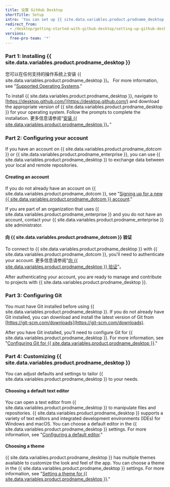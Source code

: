 ```yaml
---
title: 设置 GitHub Desktop
shortTitle: Setup
intro: 'You can set up {{ site.data.variables.product.prodname_desktop }} to suit your needs and contribute to projects.'
redirect_from:
  - /desktop/getting-started-with-github-desktop/setting-up-github-desktop
versions:
  free-pro-team: '*'
---
```


### Part 1: Installing {{ site.data.variables.product.prodname_desktop }}

您可以在任何支持的操作系统上安装 {{ site.data.variables.product.prodname_desktop }}。 For more information, see "[Supported Operating Systems](/desktop/getting-started-with-github-desktop/supported-operating-systems)."

To install {{ site.data.variables.product.prodname_desktop }}, navigate to [https://desktop.github.com/](https://desktop.github.com/) and download the appropriate version of {{ site.data.variables.product.prodname_desktop }} for your operating system. Follow the prompts to complete the installation. 更多信息请参阅“[安装 {{ site.data.variables.product.prodname_desktop }}](/desktop/getting-started-with-github-desktop/installing-github-desktop)。”

### Part 2: Configuring your account

If you have an account on {{ site.data.variables.product.prodname_dotcom }} or {{ site.data.variables.product.prodname_enterprise }}, you can use {{ site.data.variables.product.prodname_desktop }} to exchange data between your local and remote repositories.

#### Creating an account
If you do not already have an account on {{ site.data.variables.product.prodname_dotcom }}, see "[Signing up for a new {{ site.data.variables.product.prodname_dotcom }} account](/articles/signing-up-for-a-new-github-account/)."

If you are part of an organization that uses {{ site.data.variables.product.prodname_enterprise }} and you do not have an account, contact your {{ site.data.variables.product.prodname_enterprise }} site administrator.

#### 向 {{ site.data.variables.product.prodname_dotcom }} 验证
To connect to {{ site.data.variables.product.prodname_desktop }} with {{ site.data.variables.product.prodname_dotcom }}, you'll need to authenticate your account. 更多信息请参阅“[向 {{ site.data.variables.product.prodname_desktop }} 验证](/desktop/getting-started-with-github-desktop/authenticating-to-github)”。

After authenticating your account, you are ready to manage and contribute to projects with {{ site.data.variables.product.prodname_desktop }}.

### Part 3: Configuring Git
You must have Git installed before using {{ site.data.variables.product.prodname_desktop }}. If you do not already have Git installed, you can download and install the latest version of Git from [https://git-scm.com/downloads](https://git-scm.com/downloads).

After you have Git installed, you'll need to configure Git for {{ site.data.variables.product.prodname_desktop }}. For more information, see "[Configuring Git for {{ site.data.variables.product.prodname_desktop }}](/desktop/getting-started-with-github-desktop/configuring-git-for-github-desktop)."

### Part 4: Customizing {{ site.data.variables.product.prodname_desktop }}
You can adjust defaults and settings to tailor {{ site.data.variables.product.prodname_desktop }} to your needs.

#### Choosing a default text editor
You can open a text editor from {{ site.data.variables.product.prodname_desktop }} to manipulate files and repositories. {{ site.data.variables.product.prodname_desktop }} supports a variety of text editors and integrated development environments (IDEs) for Windows and macOS. You can choose a default editor in the {{ site.data.variables.product.prodname_desktop }} settings. For more information, see "[Configuring a default editor](/desktop/getting-started-with-github-desktop/configuring-a-default-editor)."

#### Choosing a theme
{{ site.data.variables.product.prodname_desktop }} has multiple themes available to customize the look and feel of the app. You can choose a theme in the {{ site.data.variables.product.prodname_desktop }} settings. For more information, see "[Setting a theme for {{ site.data.variables.product.prodname_desktop }}](/desktop/getting-started-with-github-desktop/setting-a-theme-for-github-desktop)."
